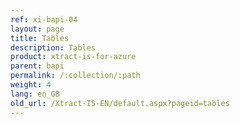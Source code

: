 ```yaml
---
ref: xi-bapi-04
layout: page
title: Tables
description: Tables
product: xtract-is-for-azure
parent: bapi
permalink: /:collection/:path
weight: 4
lang: en_GB
old_url: /Xtract-IS-EN/default.aspx?pageid=tables
---
```

